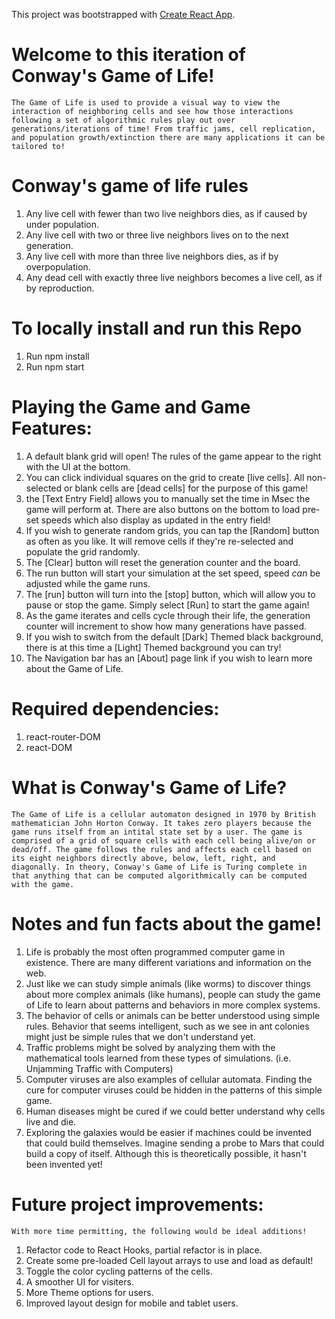 This project was bootstrapped with [Create React App](https://github.com/facebook/create-react-app).

# Welcome to this iteration of Conway's Game of Life!
    The Game of Life is used to provide a visual way to view the interaction of neighboring cells and see how those interactions following a set of algorithmic rules play out over generations/iterations of time! From traffic jams, cell replication, and population growth/extinction there are many applications it can be tailored to!

# Conway's game of life rules
1. Any live cell with fewer than two live neighbors dies, as if caused by under population.
2. Any live cell with two or three live neighbors lives on to the next generation.
3. Any live cell with more than three live neighbors dies, as if by overpopulation.
4. Any dead cell with exactly three live neighbors becomes a live cell, as if by reproduction.

# To locally install and run this Repo
1. Run npm install
2. Run npm start

# Playing the Game and Game Features:
1. A default blank grid will open! The rules of the game appear to the right with the UI at the bottom.
2. You can click individual squares on the grid to create [live cells]. All non-selected or blank cells are [dead cells] for the purpose of this game!
3. the [Text Entry Field] allows you to manually set the time in Msec the game will perform at. There are also buttons on the bottom to load pre-set speeds which also display as updated in the entry field!
4. If you wish to generate random grids, you can tap the [Random] button as often as you like. It will remove cells if they're re-selected and populate the grid randomly. 
5. The [Clear] button will reset the generation counter and the board.
6. The run button will start your simulation at the set speed, speed *can* be adjusted while the game runs. 
7. The [run] button will turn into the [stop] button, which will allow you to pause or stop the game. Simply select [Run] to start the game again!
8. As the game iterates and cells cycle through their life, the generation counter will increment to show how many generations have passed.
9. If you wish to switch from the default [Dark] Themed black background, there is at this time a [Light] Themed background you can try!
10. The Navigation bar has an [About] page link if you wish to learn more about the Game of Life.

# Required dependencies:
1. react-router-DOM
2. react-DOM


# What is Conway's Game of Life?

    The Game of Life is a cellular automaton designed in 1970 by British mathematician John Horton Conway. It takes zero players because the game runs itself from an intital state set by a user. The game is comprised of a grid of square cells with each cell being alive/on or dead/off. The game follows the rules and affects each cell based on its eight neighbors directly above, below, left, right, and diagonally. In theory, Conway's Game of Life is Turing complete in that anything that can be computed algorithmically can be computed with the game.

# Notes and fun facts about the game!

1. Life is probably the most often programmed computer game in existence. There are many different variations and information on the web.
2. Just like we can study simple animals (like worms) to discover things about more complex animals (like humans), people can study the game of Life to learn about patterns and behaviors in more complex systems.
3. The behavior of cells or animals can be better understood using simple rules. Behavior that seems intelligent, such as we see in ant colonies might just be simple rules that we don't understand yet.
4. Traffic problems might be solved by analyzing them with the mathematical tools learned from these types of simulations. (i.e. Unjamming Traffic with Computers)
5. Computer viruses are also examples of cellular automata. Finding the cure for computer viruses could be hidden in the patterns of this simple game.
6. Human diseases might be cured if we could better understand why cells live and die.
7. Exploring the galaxies would be easier if machines could be invented that could build themselves. Imagine sending a probe to Mars that could build a copy of itself. Although this is theoretically possible, it hasn't been invented yet!


# Future project improvements:

    With more time permitting, the following would be ideal additions!
1. Refactor code to React Hooks, partial refactor is in place.
2. Create some pre-loaded Cell layout arrays to use and load as default!
3. Toggle the color cycling patterns of the cells.
4. A smoother UI for visiters.
5. More Theme options for users.
6. Improved layout design for mobile and tablet users.
